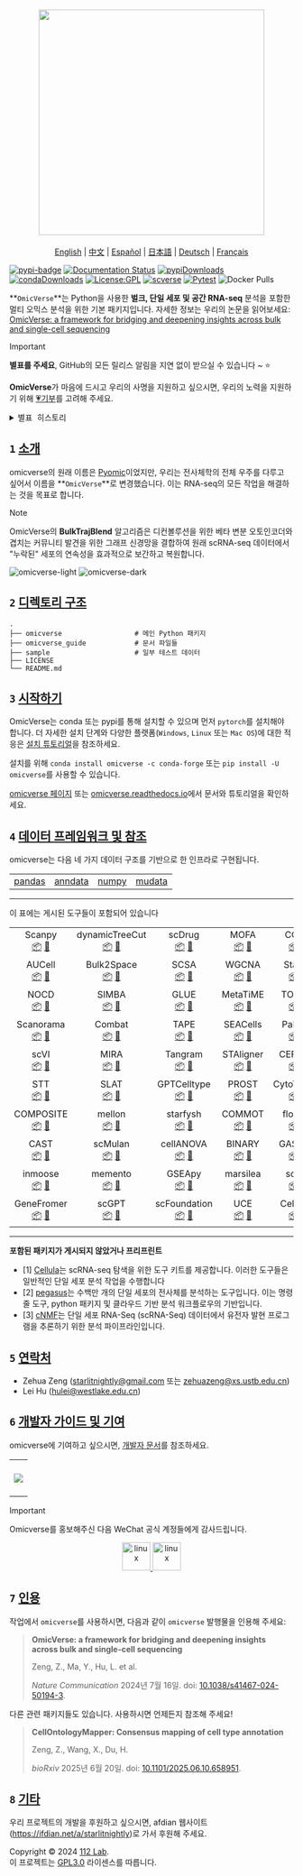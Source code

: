 <h1 align="center">
<img src="https://raw.githubusercontent.com/Starlitnightly/omicverse/master/README.assets/logo.png" width="400">
</h1>

<div align="center">
  <a href="../README.md">English</a> | <a href="README_CN.md">中文</a> | <a href="README_ES.md">Español</a> | <a href="README_JP.md">日本語</a> | <a href="README_DE.md">Deutsch</a> | <a href="README_FR.md">Français</a>
</div>

[![pypi-badge](https://img.shields.io/pypi/v/omicverse)](https://pypi.org/project/omicverse) [![Documentation Status](https://readthedocs.org/projects/omicverse/badge/?version=latest)](https://omicverse.readthedocs.io/en/latest/?badge=latest) [![pypiDownloads](https://static.pepy.tech/badge/omicverse)](https://pepy.tech/project/omicverse) [![condaDownloads](https://img.shields.io/conda/dn/conda-forge/omicverse?logo=Anaconda)](https://anaconda.org/conda-forge/omicverse) [![License:GPL](https://img.shields.io/badge/license-GNU-blue)](https://img.shields.io/apm/l/vim-mode) [![scverse](https://img.shields.io/badge/scverse-ecosystem-blue.svg?labelColor=yellow)](https://scverse.org/) [![Pytest](https://github.com/Starlitnightly/omicverse/workflows/py310|py311/badge.svg)](https://github.com/Starlitnightly/omicverse/) ![Docker Pulls](https://img.shields.io/docker/pulls/starlitnightly/omicverse)

**`OmicVerse`**는 Python을 사용한 **벌크, 단일 세포 및 공간 RNA-seq** 분석을 포함한 멀티 오믹스 분석을 위한 기본 패키지입니다. 자세한 정보는 우리의 논문을 읽어보세요: [OmicVerse: a framework for bridging and deepening insights across bulk and single-cell sequencing](https://www.nature.com/articles/s41467-024-50194-3)

> [!IMPORTANT]
>
> **별표를 주세요**, GitHub의 모든 릴리스 알림을 지연 없이 받으실 수 있습니다 ~ ⭐️
>
> **OmicVerse**가 마음에 드시고 우리의 사명을 지원하고 싶으시면, 우리의 노력을 지원하기 위해 [💗기부](https://ifdian.net/a/starlitnightly)를 고려해 주세요.

<details>
  <summary><kbd>별표 히스토리</kbd></summary>
  <picture>
    <source media="(prefers-color-scheme: dark)" srcset="https://api.star-history.com/svg?repos=Starlitnightly%2Fomicverse&theme=dark&type=Date">
    <img width="100%" src="https://api.star-history.com/svg?repos=Starlitnightly%2Fomicverse&type=Date">
  </picture>
</details>

## `1` [소개][docs-feat-provider]

omicverse의 원래 이름은 [Pyomic](https://pypi.org/project/Pyomic/)이었지만, 우리는 전사체학의 전체 우주를 다루고 싶어서 이름을 **`OmicVerse`**로 변경했습니다. 이는 RNA-seq의 모든 작업을 해결하는 것을 목표로 합니다.

> [!NOTE]
> OmicVerse의 **BulkTrajBlend** 알고리즘은 디컨볼루션을 위한 베타 변분 오토인코더와 겹치는 커뮤니티 발견을 위한 그래프 신경망을 결합하여 원래 scRNA-seq 데이터에서 "누락된" 세포의 연속성을 효과적으로 보간하고 복원합니다.

![omicverse-light](../omicverse_guide/docs/img/omicverse.png#gh-light-mode-only)
![omicverse-dark](../omicverse_guide/docs/img/omicverse_dark.png#gh-dark-mode-only)

## `2` [디렉토리 구조](#)

````shell
.
├── omicverse                  # 메인 Python 패키지
├── omicverse_guide            # 문서 파일들
├── sample                     # 일부 테스트 데이터
├── LICENSE
└── README.md
````

## `3` [시작하기](#)

OmicVerse는 conda 또는 pypi를 통해 설치할 수 있으며 먼저 `pytorch`를 설치해야 합니다. 더 자세한 설치 단계와 다양한 플랫폼(`Windows`, `Linux` 또는 `Mac OS`)에 대한 적응은 [설치 튜토리얼](https://starlitnightly.github.io/omicverse/Installation_guild/)을 참조하세요.

설치를 위해 `conda install omicverse -c conda-forge` 또는 `pip install -U omicverse`를 사용할 수 있습니다.

[omicverse 페이지](https://starlitnightly.github.io/omicverse/) 또는 [omicverse.readthedocs.io](https://omicverse.readthedocs.io/en/latest/index.html)에서 문서와 튜토리얼을 확인하세요.

## `4` [데이터 프레임워크 및 참조](#)

omicverse는 다음 네 가지 데이터 구조를 기반으로 한 인프라로 구현됩니다.

<div align="center">
<table>
  <tr>
    <td> <a href="https://github.com/pandas-dev/pandas">pandas</a></td>
    <td> <a href="https://github.com/scverse/anndata">anndata</a></td>
    <td> <a href="https://github.com/numpy/numpy">numpy</a></td>
    <td> <a href="https://github.com/scverse/mudata">mudata</a></td>
  </tr>
</table>
</div>

---

이 표에는 게시된 도구들이 포함되어 있습니다

<div align="center">
<table>

  <tr>
    <td align="center">Scanpy<br><a href="https://github.com/scverse/scanpy">📦</a> <a href="https://link.springer.com/article/10.1186/s13059-017-1382-0">📖</a></td>
    <td align="center">dynamicTreeCut<br><a href="https://github.com/kylessmith/dynamicTreeCut">📦</a> <a href="https://academic.oup.com/bioinformatics/article/24/5/719/200751">📖</a></td>
    <td align="center">scDrug<br><a href="https://github.com/ailabstw/scDrug">📦</a> <a href="https://www.sciencedirect.com/science/article/pii/S2001037022005505">📖</a></td>
    <td align="center">MOFA<br><a href="https://github.com/bioFAM/mofapy2">📦</a> <a href="https://genomebiology.biomedcentral.com/articles/10.1186/s13059-020-02015-1">📖</a></td>
    <td align="center">COSG<br><a href="https://github.com/genecell/COSG">📦</a> <a href="https://academic.oup.com/bib/advance-article-abstract/doi/10.1093/bib/bbab579/6511197?redirectedFrom=fulltext">📖</a></td>
    <td align="center">CellphoneDB<br><a href="https://github.com/ventolab/CellphoneDB">📦</a> <a href="https://www.nature.com/articles/s41586-018-0698-6">📖</a></td>
    </tr>

  <tr>
    <td align="center">AUCell<br><a href="https://github.com/aertslab/AUCell">📦</a> <a href="https://bioconductor.org/packages/AUCell">📖</a></td>
    <td align="center">Bulk2Space<br><a href="https://github.com/ZJUFanLab/bulk2space">📦</a> <a href="https://www.nature.com/articles/s41467-022-34271-z">📖</a></td>
    <td align="center">SCSA<br><a href="https://github.com/bioinfo-ibms-pumc/SCSA">📦</a> <a href="https://doi.org/10.3389/fgene.2020.00490">📖</a></td>
    <td align="center">WGCNA<br><a href="http://www.genetics.ucla.edu/labs/horvath/CoexpressionNetwork/Rpackages/WGCNA">📦</a> <a href="https://bmcbioinformatics.biomedcentral.com/articles/10.1186/1471-2105-9-559">📖</a></td>
    <td align="center">StaVIA<br><a href="https://github.com/ShobiStassen/VIA">📦</a> <a href="https://www.nature.com/articles/s41467-021-25773-3">📖</a></td>
    <td align="center">pyDEseq2<br><a href="https://github.com/owkin/PyDESeq2">📦</a> <a href="https://www.biorxiv.org/content/10.1101/2022.12.14.520412v1">📖</a></td>
</tr>

  <tr>
    <td align="center">NOCD<br><a href="https://github.com/shchur/overlapping-community-detection">📦</a> <a href="https://arxiv.org/abs/1909.12201">📖</a></td>
    <td align="center">SIMBA<br><a href="https://github.com/pinellolab/simba">📦</a> <a href="https://www.nature.com/articles/s41592-023-01899-8">📖</a></td>
    <td align="center">GLUE<br><a href="https://github.com/gao-lab/GLUE">📦</a> <a href="https://www.nature.com/articles/s41587-022-01284-4">📖</a></td>
    <td align="center">MetaTiME<br><a href="https://github.com/yi-zhang/MetaTiME">📦</a> <a href="https://www.nature.com/articles/s41467-023-38333-8">📖</a></td>
    <td align="center">TOSICA<br><a href="https://github.com/JackieHanLab/TOSICA">📦</a> <a href="https://doi.org/10.1038/s41467-023-35923-4">📖</a></td>
    <td align="center">Harmony<br><a href="https://github.com/slowkow/harmonypy/">📦</a> <a href="https://www.nature.com/articles/s41592-019-0619-0">📖</a></td>
  </tr>

  <tr>
    <td align="center">Scanorama<br><a href="https://github.com/brianhie/scanorama">📦</a> <a href="https://www.nature.com/articles/s41587-019-0113-3">📖</a></td>
    <td align="center">Combat<br><a href="https://github.com/epigenelabs/pyComBat/">📦</a> <a href="https://doi.org/10.1101/2020.03.17.995431">📖</a></td>
    <td align="center">TAPE<br><a href="https://github.com/poseidonchan/TAPE">📦</a> <a href="https://doi.org/10.1038/s41467-022-34550-9">📖</a></td>
    <td align="center">SEACells<br><a href="https://github.com/dpeerlab/SEACells">📦</a> <a href="https://www.nature.com/articles/s41587-023-01716-9">📖</a></td>
    <td align="center">Palantir<br><a href="https://github.com/dpeerlab/Palantir">📦</a> <a href="https://doi.org/10.1038/s41587-019-0068-49">📖</a></td>
    <td align="center">STAGATE<br><a href="https://github.com/QIFEIDKN/STAGATE_pyG">📦</a> <a href="https://www.nature.com/articles/s41467-022-29439-6">📖</a></td>
  </tr>

  <tr>
    <td align="center">scVI<br><a href="https://github.com/scverse/scvi-tools">📦</a> <a href="https://doi.org/10.1038/s41587-021-01206-w">📖</a></td>
    <td align="center">MIRA<br><a href="https://github.com/cistrome/MIRA">📦</a> <a href="https://www.nature.com/articles/s41592-022-01595-z">📖</a></td>
    <td align="center">Tangram<br><a href="https://github.com/broadinstitute/Tangram/">📦</a> <a href="https://www.nature.com/articles/s41592-021-01264-7">📖</a></td>
    <td align="center">STAligner<br><a href="https://github.com/zhoux85/STAligner">📦</a> <a href="https://doi.org/10.1038/s43588-023-00528-w">📖</a></td>
    <td align="center">CEFCON<br><a href="https://github.com/WPZgithub/CEFCON">📦</a> <a href="https://www.nature.com/articles/s41467-023-44103-3">📖</a></td>
    <td align="center">PyComplexHeatmap<br><a href="https://github.com/DingWB/PyComplexHeatmap">📦</a> <a href="https://doi.org/10.1002/imt2.115">📖</a></td>
      </tr>

  <tr>
    <td align="center">STT<br><a href="https://github.com/cliffzhou92/STT/">📦</a> <a href="https://www.nature.com/articles/s41592-024-02266-x#Sec2">📖</a></td>
    <td align="center">SLAT<br><a href="https://github.com/gao-lab/SLAT">📦</a> <a href="https://www.nature.com/articles/s41467-023-43105-5">📖</a></td>
    <td align="center">GPTCelltype<br><a href="https://github.com/Winnie09/GPTCelltype">📦</a> <a href="https://www.nature.com/articles/s41592-024-02235-4">📖</a></td>
    <td align="center">PROST<br><a href="https://github.com/Tang-Lab-super/PROST">📦</a> <a href="https://doi.org/10.1038/s41467-024-44835-w">📖</a></td>
    <td align="center">CytoTrace2<br><a href="https://github.com/digitalcytometry/cytotrace2">📦</a> <a href="https://doi.org/10.1101/2024.03.19.585637">📖</a></td>
    <td align="center">GraphST<br><a href="https://github.com/JinmiaoChenLab/GraphST">📦</a> <a href="https://www.nature.com/articles/s41467-023-36796-3#citeas">📖</a></td>
  </tr>

  <tr>
    <td align="center">COMPOSITE<br><a href="https://github.com/CHPGenetics/COMPOSITE/">📦</a> <a href="https://www.nature.com/articles/s41467-024-49448-x#Abs1">📖</a></td>
    <td align="center">mellon<br><a href="https://github.com/settylab/mellon">📦</a> <a href="https://www.nature.com/articles/s41592-024-02302-w">📖</a></td>
    <td align="center">starfysh<br><a href="https://github.com/azizilab/starfysh">📦</a> <a href="http://dx.doi.org/10.1038/s41587-024-02173-8">📖</a></td>
    <td align="center">COMMOT<br><a href="https://github.com/zcang/COMMOT">📦</a> <a href="https://www.nature.com/articles/s41592-022-01728-4">📖</a></td>
    <td align="center">flowsig<br><a href="https://github.com/axelalmet/flowsig">📦</a> <a href="https://doi.org/10.1038/s41592-024-02380-w">📖</a></td>
    <td align="center">pyWGCNA<br><a href="https://github.com/mortazavilab/PyWGCNA">📦</a> <a href="https://doi.org/10.1093/bioinformatics/btad415">📖</a></td>
  </tr>

  <tr>
    <td align="center">CAST<br><a href="https://github.com/wanglab-broad/CAST">📦</a> <a href="https://www.nature.com/articles/s41592-024-02410-7">📖</a></td>
    <td align="center">scMulan<br><a href="https://github.com/SuperBianC/scMulan">📦</a> <a href="https://link.springer.com/chapter/10.1007/978-1-0716-3989-4_57">📖</a></td>
    <td align="center">cellANOVA<br><a href="https://github.com/Janezjz/cellanova">📦</a> <a href="https://www.nature.com/articles/s41587-024-02463-1">📖</a></td>
    <td align="center">BINARY<br><a href="https://github.com/senlin-lin/BINARY/">📦</a> <a href="https://www.sciencedirect.com/science/article/pii/S2666979X24001319">📖</a></td>
    <td align="center">GASTON<br><a href="https://github.com/raphael-group/GASTON">📦</a> <a href="https://www.nature.com/articles/s41592-024-02503-3">📖</a></td>
    <td align="center">pertpy<br><a href="https://github.com/scverse/pertpy">📦</a> <a href="https://www.biorxiv.org/content/early/2024/08/07/2024.08.04.606516">📖</a></td>
  </tr>

  <tr>
    <td align="center">inmoose<br><a href="https://github.com/epigenelabs/inmoose">📦</a> <a href="https://www.nature.com/articles/s41598-025-03376-y">📖</a></td>
    <td align="center">memento<br><a href="https://github.com/yelabucsf/scrna-parameter-estimation">📦</a> <a href="https://www.cell.com/cell/fulltext/S0092-8674(24)01144-9">📖</a></td>
    <td align="center">GSEApy<br><a href="https://github.com/zqfang/GSEApy">📦</a> <a href="https://academic.oup.com/bioinformatics/article-abstract/39/1/btac757/6847088">📖</a></td>
    <td align="center">marsilea<br><a href="https://github.com/Marsilea-viz/marsilea/">📦</a> <a href="https://genomebiology.biomedcentral.com/articles/10.1186/s13059-024-03469-3">📖</a></td>
    <td align="center">scICE<br><a href="https://github.com/Mathbiomed/scICE">📦</a> <a href="https://www.nature.com/articles/s41467-025-60702-8">📖</a></td>
    <td align="center">sude<br><a href="https://github.com/ZPGuiGroupWhu/sude">📦</a> <a href="https://www.nature.com/articles/s42256-025-01112-9">📖</a></td>
  </tr>

  <tr>
    <td align="center">GeneFromer<br><a href="https://huggingface.co/ctheodoris/Geneformer">📦</a> <a href="https://www.nature.com/articles/s41586-023-06139-9">📖</a></td>
    <td align="center">scGPT<br><a href="https://github.com/bowang-lab/scGPT">📦</a> <a href="https://www.nature.com/articles/s41592-024-02201-0">📖</a></td>
    <td align="center">scFoundation<br><a href="https://github.com/biomap-research/scFoundation">📦</a> <a href="https://www.nature.com/articles/s41592-024-02305-7">📖</a></td>
    <td align="center">UCE<br><a href="https://github.com/snap-stanford/UCE">📦</a> <a href="https://www.biorxiv.org/content/10.1101/2023.11.28.568918v1.full.pdf">📖</a></td>
    <td align="center">CellPLM<br><a href="https://github.com/OmicsML/CellPLM">📦</a> <a href="https://www.biorxiv.org/content/10.1101/2023.10.03.560734v1">📖</a></td>

  </tr>
</table>
</div>

---

**포함된 패키지가 게시되지 않았거나 프리프린트**

- [1] [Cellula](https://github.com/andrecossa5/Cellula/)는 scRNA-seq 탐색을 위한 도구 키트를 제공합니다. 이러한 도구들은 일반적인 단일 세포 분석 작업을 수행합니다
- [2] [pegasus](https://github.com/lilab-bcb/pegasus/)는 수백만 개의 단일 세포의 전사체를 분석하는 도구입니다. 이는 명령줄 도구, python 패키지 및 클라우드 기반 분석 워크플로우의 기반입니다.
- [3] [cNMF](https://github.com/dylkot/cNMF)는 단일 세포 RNA-Seq (scRNA-Seq) 데이터에서 유전자 발현 프로그램을 추론하기 위한 분석 파이프라인입니다.

## `5` [연락처](#)

- Zehua Zeng ([starlitnightly@gmail.com](mailto:starlitnightly@gmail.com) 또는 [zehuazeng@xs.ustb.edu.cn](mailto:zehuazeng@xs.ustb.edu.cn))
- Lei Hu ([hulei@westlake.edu.cn](mailto:hulei@westlake.edu.cn))

## `6` [개발자 가이드 및 기여](#)

omicverse에 기여하고 싶으시면, [개발자 문서](https://omicverse.readthedocs.io/en/latest/Developer_guild/)를 참조하세요.

<table align="center">
    <tr>
      <th colspan="2">
        <br><img src="https://contrib.rocks/image?repo=Starlitnightly/omicverse"><br><br>
      </th>
    </tr>
</table>

> [!IMPORTANT]  
> Omicverse를 홍보해주신 다음 WeChat 공식 계정들에게 감사드립니다.
> <p align="center"> <a href="https://mp.weixin.qq.com/s/egAnRfr3etccU_RsN-zIlg" target="_blank" rel="noreferrer"> <img src="../README.assets/image-20230701163953794.png" alt="linux" width="50" height="50"/> </a> <a href="https://zhuanlan.zhihu.com/c_1257815636945915904?page=3" target="_blank" rel="noreferrer"> <img src="../README.assets/WechatIMG688.png" alt="linux" width="50" height="50"/> </a> </p>

## `7` [인용](https://doi.org/10.1038/s41467-024-50194-3)

작업에서 `omicverse`를 사용하시면, 다음과 같이 `omicverse` 발행물을 인용해 주세요:

> **OmicVerse: a framework for bridging and deepening insights across bulk and single-cell sequencing**
>
> Zeng, Z., Ma, Y., Hu, L. et al.
>
> _Nature Communication_ 2024년 7월 16일. doi: [10.1038/s41467-024-50194-3](https://doi.org/10.1038/s41467-024-50194-3).

다른 관련 패키지들도 있습니다. 사용하시면 언제든지 참조해 주세요!

> **CellOntologyMapper: Consensus mapping of cell type annotation**
>
> Zeng, Z., Wang, X., Du, H.
>
> _bioRxiv_ 2025년 6월 20일. doi: [10.1101/2025.06.10.658951](https://doi.org/10.1101/2025.06.10.658951).

## `8` [기타](#)

우리 프로젝트의 개발을 후원하고 싶으시면, afdian 웹사이트(https://ifdian.net/a/starlitnightly)로 가서 후원해 주세요.

Copyright © 2024 [112 Lab](https://112lab.asia/). <br />
이 프로젝트는 [GPL3.0](../LICENSE) 라이센스를 따릅니다.

<!-- LINK GROUP -->
[docs-feat-provider]: https://starlitnightly.github.io/omicverse/ 